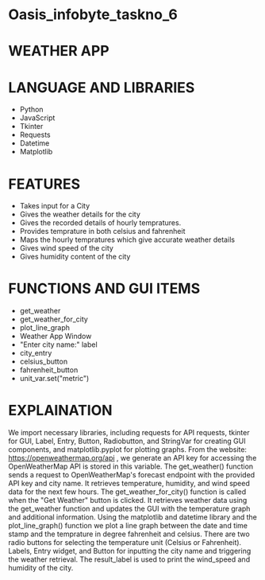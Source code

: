 # Oasis_infobyte_taskno_6
# WEATHER APP

# LANGUAGE AND LIBRARIES

- Python
- JavaScript
- Tkinter
- Requests
- Datetime
- Matplotlib

# FEATURES

- Takes input for a City
- Gives the weather details for the city
- Gives the recorded details of hourly tempratures.
- Provides temprature in both celsius and fahrenheit
- Maps the hourly tempratures which give accurate weather details
- Gives wind speed of the city
- Gives humidity content of the city

# FUNCTIONS AND GUI ITEMS

- get_weather
- get_weather_for_city
- plot_line_graph
- Weather App Window
- "Enter city name:" label
- city_entry
- celsius_button
- fahrenheit_button
- unit_var.set("metric")  

# EXPLAINATION 

We import necessary libraries, including requests for API requests, tkinter for GUI, Label, Entry, Button, Radiobutton, and StringVar for creating GUI components, and matplotlib.pyplot for plotting graphs.
From the website: https://openweathermap.org/api , we generate an API key for accessing the OpenWeatherMap API is stored in this variable.
The get_weather() function sends a request to OpenWeatherMap's forecast endpoint with the provided API key and city name. It retrieves temperature, humidity, and wind speed data for the next few hours.
The get_weather_for_city() function is called when the "Get Weather" button is clicked. It retrieves weather data using the get_weather function and updates the GUI with the temperature graph and additional information.
Using the matplotlib and datetime library and the plot_line_graph() function we plot a line graph between the date and time stamp and the temprature in degree fahrenheit and celsius.
There are two radio buttons for selecting the temperature unit (Celsius or Fahrenheit).
Labels, Entry widget, and Button for inputting the city name and triggering the weather retrieval.
The result_label is used to print the wind_speed and humidity of the city.
